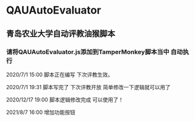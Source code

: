 # QAUAutoEvaluator
## 青岛农业大学自动评教油猴脚本
### 请将QAUAutoEvaluator.js添加到TamperMonkey脚本当中 自动执行
2020/7/1 15:00 脚本正在编写 下次评教生效。

2020/7/1 19:31 脚本写完了 下次评教开放 简单修改一下逻辑就可以用了

2020/12/17 19:00 脚本逻辑修改完成 可以使用了！

2021/8/7 16:00 增加功能按钮
